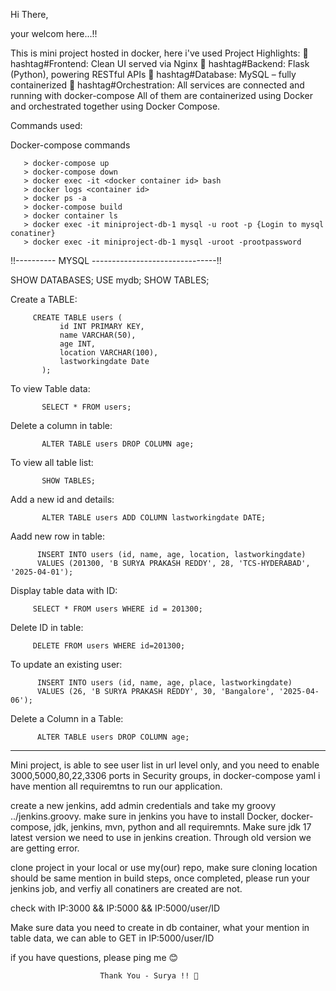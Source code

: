 Hi There, 

 your welcom here...!! <view doc in code>

This is mini project hosted in docker, here i've used 
Project Highlights:
🔹 hashtag#Frontend: Clean UI served via Nginx
 🔹 hashtag#Backend: Flask (Python), powering RESTful APIs
 🔹 hashtag#Database: MySQL – fully containerized
 🔹 hashtag#Orchestration: All services are connected and running with docker-compose
All of them are containerized using Docker and orchestrated together using Docker Compose.

Commands used:

Docker-compose commands 

       > docker-compose up
       > docker-compose down
       > docker exec -it <docker container id> bash
       > docker logs <container id>
       > docker ps -a
       > docker-compose build
       > docker container ls
       > docker exec -it miniproject-db-1 mysql -u root -p {Login to mysql conatiner}
       > docker exec -it miniproject-db-1 mysql -uroot -prootpassword


!!---------- MYSQL -------------------------------!!

SHOW DATABASES;
USE mydb;
SHOW TABLES;


Create a TABLE:

         CREATE TABLE users (
               id INT PRIMARY KEY,
               name VARCHAR(50),
               age INT,
               location VARCHAR(100),
               lastworkingdate Date
           );


To view Table data:

           SELECT * FROM users;


Delete a column in table:

           ALTER TABLE users DROP COLUMN age;


To view all table list:

           SHOW TABLES;


Add a new id and details:

           ALTER TABLE users ADD COLUMN lastworkingdate DATE;

Aadd new row in table:

          INSERT INTO users (id, name, age, location, lastworkingdate)
          VALUES (201300, 'B SURYA PRAKASH REDDY', 28, 'TCS-HYDERABAD', '2025-04-01');

Display table data with ID:

         SELECT * FROM users WHERE id = 201300;

Delete ID in table:

         DELETE FROM users WHERE id=201300;

To update an existing user:

          INSERT INTO users (id, name, age, place, lastworkingdate)
          VALUES (26, 'B SURYA PRAKASH REDDY', 30, 'Bangalore', '2025-04-06');

Delete a Column in a Table:

          ALTER TABLE users DROP COLUMN age;

----------------------------------------------------------------------------------------------

 Mini project, is able to see user list in url level only, and you need to enable 3000,5000,80,22,3306 ports in Security groups, in docker-compose yaml i have mention all requiremtns to run our application. 

 create a new jenkins, add admin credentials and take my groovy ../jenkins.groovy. make sure in jenkins you have to install Docker, docker-compose, jdk, jenkins, mvn, python and all requiremnts. Make sure jdk 17 latest version we need to use in jenkins creation. Through old version we are getting error.

 clone project in your local or use my(our) repo, make sure cloning location should be same mention in build steps, once completed, please run your jenkins job, and verfiy all conatiners are created are not. 

 check with IP:3000 && IP:5000 && IP:5000/user/ID

 Make sure data you need to create in db container, what your mention in table data, we can able to GET in IP:5000/user/ID



if you have questions, please ping me 😊

                        Thank You - Surya !! 🤝










